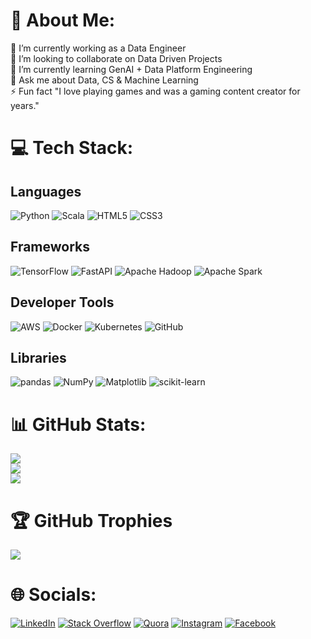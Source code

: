 # 💫 About Me:
💼 I’m currently working as a Data Engineer<br>🤝 I’m looking to collaborate on Data Driven Projects<br>🌱 I’m currently learning GenAI + Data Platform Engineering<br>💬 Ask me about Data, CS & Machine Learning<br>⚡ Fun fact "I love playing games and was a gaming content creator for years."

# 💻 Tech Stack:
## Languages
![Python](https://img.shields.io/badge/python-3670A0?style=flat-square&logo=python&logoColor=ffdd54)
![Scala](https://img.shields.io/badge/scala-%23DC322F.svg?style=flat-square&logo=scala&logoColor=white)
![HTML5](https://img.shields.io/badge/html5-%23E34F26.svg?style=flat-square&logo=html5&logoColor=white)
![CSS3](https://img.shields.io/badge/css3-%231572B6.svg?style=flat-square&logo=css3&logoColor=white)

## Frameworks
![TensorFlow](https://img.shields.io/badge/TensorFlow-%23FF6F00.svg?style=flat-square&logo=TensorFlow&logoColor=white)
![FastAPI](https://img.shields.io/badge/FastAPI-005571?style=flat-square&logo=FastAPI&logoColor=white)
![Apache Hadoop](https://img.shields.io/badge/Apache%20Hadoop-66CCFF?style=flat-square&logo=apachehadoop&logoColor=black)
![Apache Spark](https://img.shields.io/badge/Apache%20Spark-FDEE21?style=flat-square&logo=apachespark&logoColor=black)

## Developer Tools
![AWS](https://img.shields.io/badge/AWS-%23FF9900.svg?style=flat-square&logo=AWS&logoColor=white)
![Docker](https://img.shields.io/badge/docker-%230db7ed.svg?style=flat-square&logo=docker&logoColor=white)
![Kubernetes](https://img.shields.io/badge/kubernetes-%23326ce5.svg?style=for-the-badge&logo=kubernetes&logoColor=white)
![GitHub](https://img.shields.io/badge/github-%23121011.svg?style=flat-square&logo=github&logoColor=white)

## Libraries
![pandas](https://img.shields.io/badge/pandas-%23150458.svg?style=flat-square&logo=pandas&logoColor=white)
![NumPy](https://img.shields.io/badge/numpy-%23013243.svg?style=flat-square&logo=numpy&logoColor=white)
![Matplotlib](https://img.shields.io/badge/Matplotlib-%23ffffff.svg?style=flat-square&logo=Matplotlib&logoColor=black)
![scikit-learn](https://img.shields.io/badge/scikit--learn-%23F7931E.svg?style=flat-square&logo=scikit-learn&logoColor=white)

# 📊 GitHub Stats:
![](https://github-readme-stats.vercel.app/api?username=pavanbadempet&theme=dark&hide_border=false&include_all_commits=false&count_private=false)<br/>
![](https://github-readme-streak-stats.herokuapp.com/?user=pavanbadempet&theme=dark&hide_border=false)<br/>
![](https://github-readme-stats.vercel.app/api/top-langs/?username=pavanbadempet&theme=dark&hide_border=false&include_all_commits=false&count_private=false&layout=compact)

# 🏆 GitHub Trophies
![](https://github-profile-trophy.vercel.app/?username=pavanbadempet&theme=nord&no-frame=false&no-bg=false&margin-w=4)

# 🌐 Socials:
[![LinkedIn](https://img.shields.io/badge/LinkedIn-%230077B5.svg?logo=linkedin&logoColor=white)](https://www.linkedin.com/in/pavanbadempet/) 
[![Stack Overflow](https://img.shields.io/badge/-Stackoverflow-FE7A16?logo=stack-overflow&logoColor=white)](https://stackoverflow.com/users/6325621/pavan-badempet) 
[![Quora](https://img.shields.io/badge/Quora-%23B92B27.svg?logo=Quora&logoColor=white)](https://www.quora.com/profile/Pavan-Badempet) 
[![Instagram](https://img.shields.io/badge/Instagram-%23E4405F.svg?logo=Instagram&logoColor=white)](https://www.instagram.com/pavan_badempet/) 
[![Facebook](https://img.shields.io/badge/Facebook-%231877F2.svg?logo=Facebook&logoColor=white)](https://www.facebook.com/badempetpavan)
